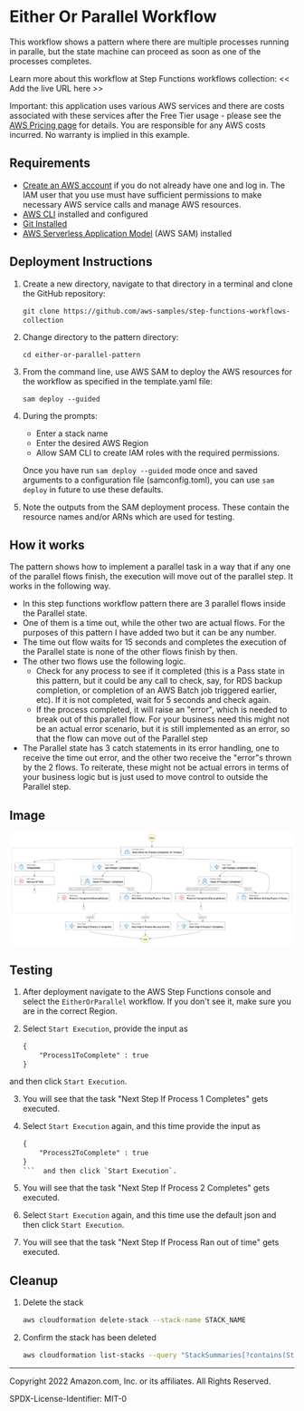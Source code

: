 # Either Or Parallel Workflow

This workflow shows a pattern where there are multiple processes running in paralle, but the state machine can proceed as soon as one of the processes completes.

Learn more about this workflow at Step Functions workflows collection: << Add the live URL here >>

Important: this application uses various AWS services and there are costs associated with these services after the Free Tier usage - please see the [AWS Pricing page](https://aws.amazon.com/pricing/) for details. You are responsible for any AWS costs incurred. No warranty is implied in this example.

## Requirements

* [Create an AWS account](https://portal.aws.amazon.com/gp/aws/developer/registration/index.html) if you do not already have one and log in. The IAM user that you use must have sufficient permissions to make necessary AWS service calls and manage AWS resources.
* [AWS CLI](https://docs.aws.amazon.com/cli/latest/userguide/install-cliv2.html) installed and configured
* [Git Installed](https://git-scm.com/book/en/v2/Getting-Started-Installing-Git)
* [AWS Serverless Application Model](https://docs.aws.amazon.com/serverless-application-model/latest/developerguide/serverless-sam-cli-install.html) (AWS SAM) installed

## Deployment Instructions

1. Create a new directory, navigate to that directory in a terminal and clone the GitHub repository:
    ``` 
    git clone https://github.com/aws-samples/step-functions-workflows-collection
    ```
1. Change directory to the pattern directory:
    ```
    cd either-or-parallel-pattern
    ```
1. From the command line, use AWS SAM to deploy the AWS resources for the workflow as specified in the template.yaml file:
    ```
    sam deploy --guided
    ```
1. During the prompts:
    * Enter a stack name
    * Enter the desired AWS Region
    * Allow SAM CLI to create IAM roles with the required permissions.

    Once you have run `sam deploy --guided` mode once and saved arguments to a configuration file (samconfig.toml), you can use `sam deploy` in future to use these defaults.

1. Note the outputs from the SAM deployment process. These contain the resource names and/or ARNs which are used for testing.

## How it works

The pattern shows how to implement a parallel task in a way that if any one of the parallel flows finish, the execution will move out of the parallel step. It works in the following way.

- In this step functions workflow pattern there are 3 parallel flows inside the Parallel state.
- One of them is a time out, while the other two are actual flows. For the purposes of this pattern I have added two but it can be any number.
- The time out flow waits for 15 seconds and completes the execution of the Parallel state is none of the other flows finish by then.
- The other two flows use the following logic.
    - Check for any process to see if it completed (this is a Pass state in this pattern, but it could be any call to check, say, for RDS backup completion, or completion of an AWS Batch job triggered earlier, etc). If it is not completed, wait for 5 seconds and check again.
    - If the process completed, it will raise an "error", which is needed to break out of this parallel flow. For your business need this might not be an actual error scenario, but it is still implemented as an error, so that the flow can move out of the Parallel step
- The Parallel state has 3 catch statements in its error handling, one to receive the time out error, and the other two receive the "error"s thrown by the 2 flows. To reiterate, these might not be actual errors in terms of your business logic but is just used to move control to outside the Parallel step.

## Image
![image](./resources/statemachine.png)

## Testing

1. After deployment navigate to the AWS Step Functions console and select the `EitherOrParallel` workflow. If you don't see it, make sure you are in the correct Region.

1. Select `Start Execution`, provide the input as
    ```
    {
        "Process1ToComplete" : true
    }
    ```
and then click `Start Execution`.

3. You will see that the task "Next Step If Process 1 Completes" gets executed.

1. Select `Start Execution` again, and this time provide the input as 
    ```
    {
        "Process2ToComplete" : true
    }
    ```  and then click `Start Execution`.  

1. You will see that the task "Next Step If Process 2 Completes" gets executed.  
1. Select `Start Execution` again, and this time use the default json and then click `Start Execution`.  
1. You will see that the task "Next Step If Process Ran out of time" gets executed.


## Cleanup
 
1. Delete the stack
    ```bash
    aws cloudformation delete-stack --stack-name STACK_NAME
    ```
1. Confirm the stack has been deleted
    ```bash
    aws cloudformation list-stacks --query "StackSummaries[?contains(StackName,'STACK_NAME')].StackStatus"
    ```
----
Copyright 2022 Amazon.com, Inc. or its affiliates. All Rights Reserved.

SPDX-License-Identifier: MIT-0
